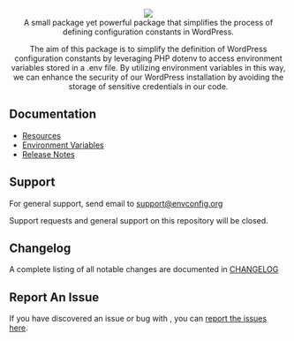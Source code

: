 <p align="center">
  <img src="https://user-images.githubusercontent.com/4777400/225331174-d5ae1c0e-5ec0-493b-aabc-91c4cc6a14c4.png" />
<br/>
  A small package yet powerful package that simplifies the process of defining configuration constants in WordPress.
</p>
<p align="center">
  The aim of this package is to simplify the definition of WordPress configuration constants by leveraging PHP dotenv to access environment variables stored in a .env file. By utilizing environment variables in this way, we can enhance the security of our WordPress installation by avoiding the storage of sensitive credentials in our code.
</p>

## Documentation

- [Resources](/wp-env-config/docs/resources/)
- [Environment Variables](/env)
- [Release Notes](https://github.com/devuri/wp-env-config/releases/)

## Support

For general support, send email to support@envconfig.org

Support requests and general support on this repository will be closed.

## Changelog
A complete listing of all notable changes are documented in [CHANGELOG](https://github.com/devuri/wp-env-config/blob/master/CHANGELOG.md)

## Report An Issue

If you have discovered an issue or bug with , you can [report the issues here](https://github.com/devuri/wp-env-config/issues). 
